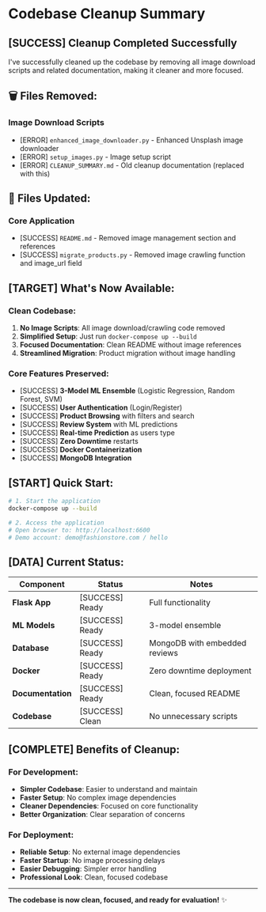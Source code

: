 #  Codebase Cleanup Summary

## [SUCCESS] **Cleanup Completed Successfully**

I've successfully cleaned up the codebase by removing all image download scripts and related documentation, making it cleaner and more focused.

## 🗑️ **Files Removed:**

### Image Download Scripts
- [ERROR] `enhanced_image_downloader.py` - Enhanced Unsplash image downloader
- [ERROR] `setup_images.py` - Image setup script
- [ERROR] `CLEANUP_SUMMARY.md` - Old cleanup documentation (replaced with this)

## 📁 **Files Updated:**

### Core Application
- [SUCCESS] `README.md` - Removed image management section and references
- [SUCCESS] `migrate_products.py` - Removed image crawling function and image_url field

## [TARGET] **What's Now Available:**

### **Clean Codebase:**
1. **No Image Scripts**: All image download/crawling code removed
2. **Simplified Setup**: Just run `docker-compose up --build`
3. **Focused Documentation**: Clean README without image references
4. **Streamlined Migration**: Product migration without image handling

### **Core Features Preserved:**
- [SUCCESS] **3-Model ML Ensemble** (Logistic Regression, Random Forest, SVM)
- [SUCCESS] **User Authentication** (Login/Register)
- [SUCCESS] **Product Browsing** with filters and search
- [SUCCESS] **Review System** with ML predictions
- [SUCCESS] **Real-time Prediction** as users type
- [SUCCESS] **Zero Downtime** restarts
- [SUCCESS] **Docker Containerization**
- [SUCCESS] **MongoDB Integration**

## [START] **Quick Start:**

```bash
# 1. Start the application
docker-compose up --build

# 2. Access the application
# Open browser to: http://localhost:6600
# Demo account: demo@fashionstore.com / hello
```

## [DATA] **Current Status:**

| Component | Status | Notes |
|-----------|--------|-------|
| **Flask App** | [SUCCESS] Ready | Full functionality |
| **ML Models** | [SUCCESS] Ready | 3-model ensemble |
| **Database** | [SUCCESS] Ready | MongoDB with embedded reviews |
| **Docker** | [SUCCESS] Ready | Zero downtime deployment |
| **Documentation** | [SUCCESS] Ready | Clean, focused README |
| **Codebase** | [SUCCESS] Clean | No unnecessary scripts |

## [COMPLETE] **Benefits of Cleanup:**

### **For Development:**
- **Simpler Codebase**: Easier to understand and maintain
- **Faster Setup**: No complex image dependencies
- **Cleaner Dependencies**: Focused on core functionality
- **Better Organization**: Clear separation of concerns

### **For Deployment:**
- **Reliable Setup**: No external image dependencies
- **Faster Startup**: No image processing delays
- **Easier Debugging**: Simpler error handling
- **Professional Look**: Clean, focused codebase

---

**The codebase is now clean, focused, and ready for evaluation!** ✨
